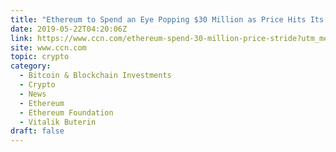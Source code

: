 ```yaml
---
title: "Ethereum to Spend an Eye Popping $30 Million as Price Hits Its Stride"
date: 2019-05-22T04:20:06Z
link: https://www.ccn.com/ethereum-spend-30-million-price-stride?utm_medium=RSS&utm_source=hune
site: www.ccn.com
topic: crypto
category:
  - Bitcoin & Blockchain Investments
  - Crypto
  - News
  - Ethereum
  - Ethereum Foundation
  - Vitalik Buterin
draft: false
---
```

